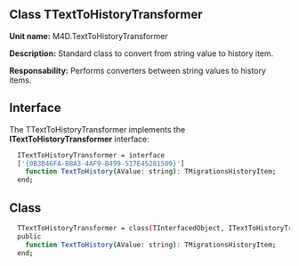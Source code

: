 
## Class **TTextToHistoryTransformer** 

**Unit name:** M4D.TextToHistoryTransformer

**Description:** Standard class to convert from string value to history item.

**Responsability:** Performs converters between string values to history items.

## Interface ##
The TTextToHistoryTransformer implements the **ITextToHistoryTransformer** interface:
```sh
  ITextToHistoryTransformer = interface
  ['{0B3B46FA-BBA3-4AF9-B499-517E45281509}']
    function TextToHistory(AValue: string): TMigrationsHistoryItem;
  end;
```

## Class ##

```sh
  TTextToHistoryTransformer = class(TInterfacedObject, ITextToHistoryTransformer)
  public
    function TextToHistory(AValue: string): TMigrationsHistoryItem;
  end;
```